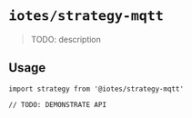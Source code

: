 # `iotes/strategy-mqtt`

> TODO: description

## Usage

```
import strategy from '@iotes/strategy-mqtt'

// TODO: DEMONSTRATE API
```
